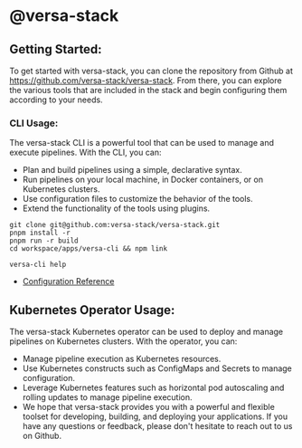 # @versa-stack

## Getting Started:

To get started with versa-stack, you can clone the repository from Github at https://github.com/versa-stack/versa-stack. From there, you can explore the various tools that are included in the stack and begin configuring them according to your needs.

### CLI Usage:

The versa-stack CLI is a powerful tool that can be used to manage and execute pipelines. With the CLI, you can:

- Plan and build pipelines using a simple, declarative syntax.
- Run pipelines on your local machine, in Docker containers, or on Kubernetes clusters.
- Use configuration files to customize the behavior of the tools.
- Extend the functionality of the tools using plugins.

```
git clone git@github.com:versa-stack/versa-stack.git
pnpm install -r
pnpm run -r build
cd workspace/apps/versa-cli && npm link

versa-cli help
```

- [Configuration Reference](./reference/config.md)

## Kubernetes Operator Usage:

The versa-stack Kubernetes operator can be used to deploy and manage pipelines on Kubernetes clusters. With the operator, you can:

- Manage pipeline execution as Kubernetes resources.
- Use Kubernetes constructs such as ConfigMaps and Secrets to manage configuration.
- Leverage Kubernetes features such as horizontal pod autoscaling and rolling updates to manage pipeline execution.
- We hope that versa-stack provides you with a powerful and flexible toolset for developing, building, and deploying your applications. If you have any questions or feedback, please don't hesitate to reach out to us on Github.
